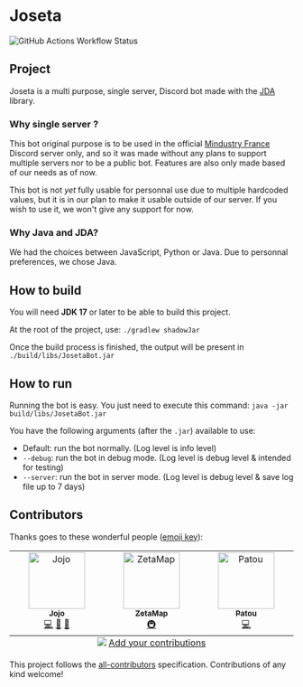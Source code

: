 # Joseta

![GitHub Actions Workflow Status](https://img.shields.io/github/actions/workflow/status/JojoFR1/Joseta/build.yml?logo=githubactions?style=for-the-badge)

## Project

Joseta is a multi purpose, single server, Discord bot made with the [JDA](https://github.com/discord-jda/JDA) library.

### Why single server ?

This bot original purpose is to be used in the official [Mindustry France](https://discord.com/invite/hzGPWhZSGV) Discord server only, and so it was made without any plans to support multiple servers nor to be a public bot. Features are also only made based of our needs as of now.

This bot is not *yet* fully usable for personnal use due to multiple hardcoded values, but it is in our plan to make it usable outside of our server. If you wish to use it, we won't give any support for now.

### Why Java and JDA?

We had the choices between JavaScript, Python or Java. Due to personnal preferences, we chose Java.

## How to build

You will need **JDK 17** or later to be able to build this project.

At the root of the project, use:
`./gradlew shadowJar`

Once the build process is finished, the output will be present in `./build/libs/JosetaBot.jar`

## How to run

Running the bot is easy. You just need to execute this command: `java -jar build/libs/JosetaBot.jar`

You have the following arguments (after the `.jar`) available to use:

- Default: run the bot normally. (Log level is info level)
- `--debug`: run the bot in debug mode. (Log level is debug level & intended for testing)
- `--server`: run the bot in server mode. (Log level is debug level & save log file up to 7 days)

## Contributors

Thanks goes to these wonderful people ([emoji key](https://allcontributors.org/docs/en/emoji-key)):

<!-- ALL-CONTRIBUTORS-LIST:START - Do not remove or modify this section -->
<!-- prettier-ignore-start -->
<!-- markdownlint-disable -->
<table>
  <tbody>
    <tr>
      <td align="center" valign="top" width="14.28%"><a href="https://github.com/JojoFR1"><img src="https://avatars.githubusercontent.com/u/110781915?v=4?s=100" width="100px;" alt="Jojo"/><br /><sub><b>Jojo</b></sub></a><br /><a href="https://github.com/JojoFR1/Joseta/commits?author=JojoFR1" title="Code">💻</a> <a href="#ideas-JojoFR1" title="Ideas, Planning, & Feedback">🤔</a> <a href="#maintenance-JojoFR1" title="Maintenance">🚧</a></td>
      <td align="center" valign="top" width="14.28%"><a href="https://zetamap.fr/"><img src="https://avatars.githubusercontent.com/u/56844734?v=4?s=100" width="100px;" alt="ZetaMap"/><br /><sub><b>ZetaMap</b></sub></a><br /><a href="#infra-ZetaMap" title="Infrastructure (Hosting, Build-Tools, etc)">🚇</a></td>
      <td align="center" valign="top" width="14.28%"><a href="https://xorblo-doitus.github.io/projects/"><img src="https://avatars.githubusercontent.com/u/75997617?v=4?s=100" width="100px;" alt="Patou"/><br /><sub><b>Patou</b></sub></a><br /><a href="https://github.com/JojoFR1/Joseta/commits?author=xorblo-doitus" title="Code">💻</a></td>
    </tr>
  </tbody>
  <tfoot>
    <tr>
      <td align="center" size="13px" colspan="7">
        <img src="https://raw.githubusercontent.com/all-contributors/all-contributors-cli/1b8533af435da9854653492b1327a23a4dbd0a10/assets/logo-small.svg">
          <a href="https://all-contributors.js.org/docs/en/bot/usage">Add your contributions</a>
        </img>
      </td>
    </tr>
  </tfoot>
</table>

<!-- markdownlint-restore -->
<!-- prettier-ignore-end -->

<!-- ALL-CONTRIBUTORS-LIST:END -->

This project follows the [all-contributors](https://github.com/all-contributors/all-contributors) specification. Contributions of any kind welcome!